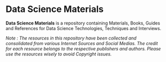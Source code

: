 # Data Science Materials
<p><b>Data Science Materials</b> is a repository containing Materials, Books, Guides and References for Data Science Technologies, Techniques and Interviews.</p>
<i>Note : The resources in this repository have been collected and consolidated from various Internet Sources and Social Medias. The credit for each resource belongs to the respective publishers and authors. Please use the resources wisely to avoid Copyright issues.</i>
